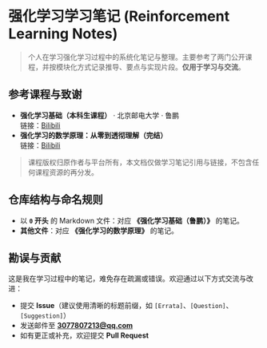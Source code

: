 # 强化学习学习笔记 (Reinforcement Learning Notes)

> 个人在学习强化学习过程中的系统化笔记与整理。主要参考了两门公开课程，并按模块化方式记录推导、要点与实现片段。**仅用于学习与交流**。

## 参考课程与致谢
- **强化学习基础（本科生课程）** · 北京邮电大学 · 鲁鹏  
  链接：[Bilibili](https://www.bilibili.com/video/BV16Y4y1M7DX/?share_source=copy_web&vd_source=3632f79af968d9fcc1b19161246a8a12)
- **强化学习的数学原理：从零到透彻理解（完结）**  
  链接：[Bilibili](https://www.bilibili.com/video/BV1sd4y167NS/?share_source=copy_web&vd_source=3632f79af968d9fcc1b19161246a8a12)

> 课程版权归原作者与平台所有，本文档仅做学习笔记引用与链接，不包含任何课程资源的再分发。

## 仓库结构与命名规则
- 以 **`0` 开头** 的 Markdown 文件：对应 **《强化学习基础（鲁鹏）》** 的笔记。
- **其他文件**：对应 **《强化学习的数学原理》** 的笔记。

## 勘误与贡献
这是我在学习过程中的笔记，难免存在疏漏或错误。欢迎通过以下方式交流与改进：
- 提交 **Issue**（建议使用清晰的标题前缀，如 `[Errata]`、`[Question]`、`[Suggestion]`）
- 发送邮件至 **3077807213@qq.com**
- 如有更正或补充，欢迎提交 **Pull Request**